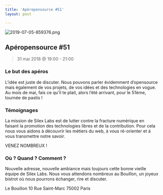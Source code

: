 ```yaml
---
title: 'Apéropensource #51'
layout: post

---
```

![2019-07-05-859376.png](http://lexoyo.me/silexlabs.org//assets/2019-07-05-859376.png)

## Apéropensource #51


> 31 mai 2018 @ 19:00 - 21:00

### Le but des apéros

L’idée est juste de discuter. Nous pouvons parler évidemment d’opensource mais également de vos projets, de vos idées et des technologies en vogue. Au mois de mai, fais ce qu’il te plait, alors l’été arrivant, pour le 51ème, tournée de pastis !
<!-- more -->
### Témoignages

La mission de Silex Labs est de lutter contre la fracture numérique en faisant la promotion des technologies libres et de la contribution. Pour cela nous vous aidons à découvrir les métiers du web, à vous ré-orienter et à vous transmettre notre savoir.

VENEZ NOMBREUX !

###  Où ? Quand ? Comment ?

Nouvelle adresse, nouvelle ambiance mais toujours cette bonne vieille équipe de Silex Labs. Nous vous attendons nombreux au Bouillon, un joyeux bistrot où nous pourrons échanger, rire et discuter.

Le Bouillon
10 Rue Saint-Marc
75002 Paris